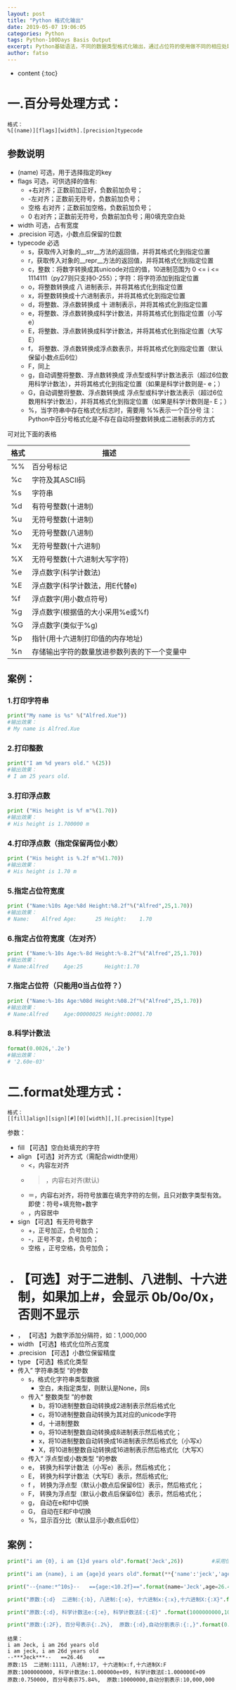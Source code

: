 ```yaml
---
layout: post
title: "Python 格式化输出"
date: 2019-05-07 19:06:05
categories: Python
tags: Python-100Days Basis Output
excerpt: Python基础语法，不同的数据类型格式化输出，通过占位符的使用做不同的相应处理。格式化输出有两种方式：百分号和format，format的功能要比百分号方式强大，其中format独有的可以自定义字符填充空白、字符串居中显示、转换二进制、整数自动分割、百分比显示 等功能是百分号方式不能相比的
author: fatso
---
```


* content
{:toc}


# 一.百分号处理方式：

    格式：
    %[(name)][flags][width].[precision]typecode

## 参数说明
- (name) 可选，用于选择指定的key
- flags 可选，可供选择的值有:
    - +右对齐；正数前加正好，负数前加负号；
    - -左对齐；正数前无符号，负数前加负号；
    - 空格 右对齐；正数前加空格，负数前加负号；
    - 0 右对齐；正数前无符号，负数前加负号；用0填充空白处
- width 可选，占有宽度
- .precision 可选，小数点后保留的位数
- typecode 必选
    - s，获取传入对象的__str__方法的返回值，并将其格式化到指定位置
    - r，获取传入对象的__repr__方法的返回值，并将其格式化到指定位置
    - c，整数：将数字转换成其unicode对应的值，10进制范围为 0 <= i <= 1114111（py27则只支持0-255）；字符：将字符添加到指定位置
    - o，将整数转换成 八 进制表示，并将其格式化到指定位置
    - x，将整数转换成十六进制表示，并将其格式化到指定位置
    - d，将整数、浮点数转换成 十 进制表示，并将其格式化到指定位置
    - e，将整数、浮点数转换成科学计数法，并将其格式化到指定位置（小写e）
    - E，将整数、浮点数转换成科学计数法，并将其格式化到指定位置（大写E）
    - f， 将整数、浮点数转换成浮点数表示，并将其格式化到指定位置（默认保留小数点后6位）
    - F，同上
    - g，自动调整将整数、浮点数转换成 浮点型或科学计数法表示（超过6位数用科学计数法），并将其格式化到指定位置（如果是科学计数则是- e；）
    - G，自动调整将整数、浮点数转换成 浮点型或科学计数法表示（超过6位数用科学计数法），并将其格式化到指定位置（如果是科学计数则是- E；）
    - %，当字符串中存在格式化标志时，需要用 %%表示一个百分号 注：Python中百分号格式化是不存在自动将整数转换成二进制表示的方式

可对比下面的表格

格式	|   描述
----|----
%%	|   百分号标记
%c	|   字符及其ASCII码
%s	|   字符串
%d	|   有符号整数(十进制)
%u	|   无符号整数(十进制)
%o	|   无符号整数(八进制)
%x	|   无符号整数(十六进制)
%X	|   无符号整数(十六进制大写字符)
%e	|   浮点数字(科学计数法)
%E	|   浮点数字(科学计数法，用E代替e)
%f	|   浮点数字(用小数点符号)
%g	|   浮点数字(根据值的大小采用%e或%f)
%G	|   浮点数字(类似于%g)
%p	|   指针(用十六进制打印值的内存地址)
%n	|   存储输出字符的数量放进参数列表的下一个变量中

## 案例：

### 1.打印字符串
``` py
print("My name is %s" %("Alfred.Xue"))
#输出效果：
# My name is Alfred.Xue
```

### 2.打印整数
``` py
print("I am %d years old." %(25))
#输出效果：
# I am 25 years old.
```

### 3.打印浮点数
``` py
print ("His height is %f m"%(1.70))
#输出效果：
# His height is 1.700000 m
```

### 4.打印浮点数（指定保留两位小数）
``` py
print ("His height is %.2f m"%(1.70))
#输出效果：
# His height is 1.70 m
```

### 5.指定占位符宽度
``` py
print ("Name:%10s Age:%8d Height:%8.2f"%("Alfred",25,1.70))
#输出效果：
# Name:    Alfred Age:      25 Height:    1.70
```

### 6.指定占位符宽度（左对齐）
``` py
print ("Name:%-10s Age:%-8d Height:%-8.2f"%("Alfred",25,1.70))
#输出效果：
# Name:Alfred     Age:25       Height:1.70
```

### 7.指定占位符（只能用0当占位符？）
``` py
print ("Name:%-10s Age:%08d Height:%08.2f"%("Alfred",25,1.70))
#输出效果：
# Name:Alfred     Age:00000025 Height:00001.70
```

### 8.科学计数法
``` py
format(0.0026,'.2e')
#输出效果：
# '2.60e-03'
```


# 二.format处理方式：

    格式：
    [[fill]align][sign][#][0][width][,][.precision][type]

参数：

- fill 【可选】空白处填充的字符
- align 【可选】对齐方式（需配合width使用）
    - <，内容左对齐
    - >，内容右对齐(默认)
    - ＝，内容右对齐，将符号放置在填充字符的左侧，且只对数字类型有效。 即使：符号+填充物+数字
    - ，内容居中
- sign 【可选】有无符号数字
    - +，正号加正，负号加负；
    - -，正号不变，负号加负；
    - 空格 ，正号空格，负号加负；
- # 【可选】对于二进制、八进制、十六进制，如果加上#，会显示 0b/0o/0x，否则不显示
- ， 【可选】为数字添加分隔符，如：1,000,000
- width 【可选】格式化位所占宽度
- .precision 【可选】小数位保留精度
- type 【可选】格式化类型
- 传入” 字符串类型 “的参数
    - s，格式化字符串类型数据
        - 空白，未指定类型，则默认是None，同s
    - 传入“ 整数类型 ”的参数
        - b，将10进制整数自动转换成2进制表示然后格式化
        - c，将10进制整数自动转换为其对应的unicode字符
        - d，十进制整数
        - o，将10进制整数自动转换成8进制表示然后格式化；
        - x，将10进制整数自动转换成16进制表示然后格式化（小写x）
        - X，将10进制整数自动转换成16进制表示然后格式化（大写X）
    - 传入“ 浮点型或小数类型 ”的参数
    - e， 转换为科学计数法（小写e）表示，然后格式化；
    - E， 转换为科学计数法（大写E）表示，然后格式化;
    - f ， 转换为浮点型（默认小数点后保留6位）表示，然后格式化；
    - F， 转换为浮点型（默认小数点后保留6位）表示，然后格式化；
    - g， 自动在e和f中切换
    - G， 自动在E和F中切换
    - %，显示百分比（默认显示小数点后6位）

## 案例：
``` py
print("i am {0}, i am {1}d years old".format('Jeck',26))         #采用位置参数来索引

print("i am {name}, i am {age}d years old".format(**{'name':'jeck','age':26}))   #采用自定义key来缩影,此时**表示将字典的k/v取出

print("--{name:*^10s}--   =={age:<10.2f}==".format(name='Jeck',age=26.457))   #将name的宽度设置为10,空余的使用*号不全,并居中显示,age类型设置为浮点型,宽度为10.并左对齐

print("原数:{:d}  二进制:{:b}, 八进制:{:o}, 十六进制x:{:x},十六进制X:{:X}".format(15, 15, 15, 15, 15))   #进制转换

print("原数:{:d}, 科学计数法e:{:e}, 科学计数法E:{:E}" .format(1000000000,1000000000,1000000000))    #科学计数法表示

print("原数:{:2F}, 百分号表示{:.2%},  原数:{:d},自动分割表示:{:,}".format(0.75,0.7584,10000000,10000000 ))  #百分号表示及自动分割
```

    结果：
    i am Jeck, i am 26d years old
    i am jeck, i am 26d years old
    --***Jeck***--   ==26.46     ==
    原数:15  二进制:1111, 八进制:17, 十六进制x:f,十六进制X:F
    原数:1000000000, 科学计数法e:1.000000e+09, 科学计数法E:1.000000E+09
    原数:0.750000, 百分号表示75.84%,  原数:10000000,自动分割表示:10,000,000